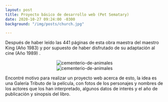 ```yaml
---
layout: post
title: Proyecto básico de desarrollo web (Pet Sematary)
date: 2020-10-27 09:24:00 -0300
background: "/img/posts/church.jpg"

---
```

Después de haber leído las 441 páginas de esta obra maestra del maestro King (Año 1983) y por supuesto de haber disfrutado de su adaptación al cine (Año 1989) .

<html>

<div align="center"><img src="https://raw.githubusercontent.com/Lucas68747/lucas68747.github.io/master/img/posts/sam_0073.JPG  width="80%" height="auto"  alt="cementerio-de-animales"></div>

</html>

<html>

<div align="center"><img src="https://raw.githubusercontent.com/Lucas68747/lucas68747.github.io/master/img/posts/sam_0074.JPG width="80%" height="auto"  alt="cementerio-de-animales"></div>

</html>

Encontré motivo para realizar un proyecto web acerca de esto, la idea es una Galería Tributo de la película, con fotos de los personajes y nombres de los actores que los han interpretado, algunos datos de interés y el año de publicación y sinopsis del libro.
